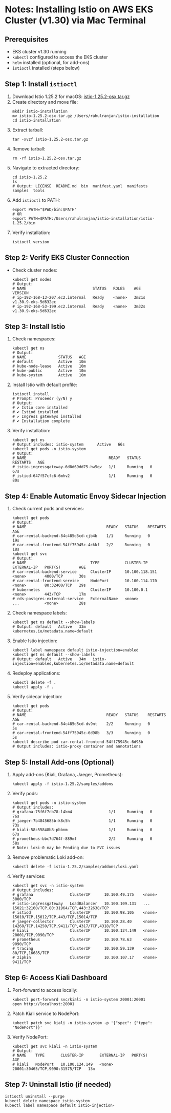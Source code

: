 
# Notes: Installing Istio on AWS EKS Cluster (v1.30) via Mac Terminal

## Prerequisites
- EKS cluster v1.30 running
- `kubectl` configured to access the EKS cluster
- `helm` installed (optional, for add-ons)
- `istioctl` installed (steps below)

## Step 1: Install `istioctl`
1. Download Istio 1.25.2 for macOS: [istio-1.25.2-osx.tar.gz](https://istio.io/latest/docs/setup/getting-started/#download)
2. Create directory and move file:
   ```
   mkdir istio-installation
   mv istio-1.25.2-osx.tar.gz /Users/rahulranjan/istio-installation
   cd istio-installation
   ```
3. Extract tarball:
   ```
   tar -xvzf istio-1.25.2-osx.tar.gz
   ```
4. Remove tarball:
   ```
   rm -rf istio-1.25.2-osx.tar.gz
   ```
5. Navigate to extracted directory:
   ```
   cd istio-1.25.2
   ls
   # Output: LICENSE  README.md  bin  manifest.yaml  manifests  samples  tools
   ```
6. Add `istioctl` to PATH:
   ```
   export PATH="$PWD/bin:$PATH"
   # OR
   export PATH=$PATH:/Users/rahulranjan/istio-installation/istio-1.25.2/bin
   ```
7. Verify installation:
   ```
   istioctl version
   ```

## Step 2: Verify EKS Cluster Connection
- Check cluster nodes:
  ```
  kubectl get nodes
  # Output:
  # NAME                             STATUS   ROLES    AGE     VERSION
  # ip-192-168-13-207.ec2.internal   Ready    <none>   3m21s   v1.30.9-eks-5d632ec
  # ip-192-168-53-199.ec2.internal   Ready    <none>   3m32s   v1.30.9-eks-5d632ec
  ```

## Step 3: Install Istio
1. Check namespaces:
   ```
   kubectl get ns
   # Output:
   # NAME              STATUS   AGE
   # default           Active   10m
   # kube-node-lease   Active   10m
   # kube-public       Active   10m
   # kube-system       Active   10m
   ```
2. Install Istio with default profile:
   ```
   istioctl install
   # Prompt: Proceed? (y/N) y
   # Output:
   # ✔ Istio core installed
   # ✔ Istiod installed
   # ✔ Ingress gateways installed
   # ✔ Installation complete
   ```
3. Verify installation:
   ```
   kubectl get ns
   # Output includes: istio-system      Active   66s
   kubectl get pods -n istio-system
   # Output:
   # NAME                                    READY   STATUS    RESTARTS   AGE
   # istio-ingressgateway-6d8d69dd75-hw5qv   1/1     Running   0          67s
   # istiod-647f57cfc6-6mhv2                 1/1     Running   0          80s
   ```

## Step 4: Enable Automatic Envoy Sidecar Injection
1. Check current pods and services:
   ```
   kubectl get pods
   # Output:
   # NAME                                   READY   STATUS    RESTARTS   AGE
   # car-rental-backend-84c485d5cd-cjb4b    1/1     Running   0          19s
   # car-rental-frontend-54ff75945c-4ckkf   2/2     Running   0          18s
   kubectl get svc
   # Output:
   # NAME                            TYPE           CLUSTER-IP       EXTERNAL-IP   PORT(S)        AGE
   # car-rental-backend-service      ClusterIP      10.100.118.151   <none>        4000/TCP       30s
   # car-rental-frontend-service     NodePort       10.100.114.170   <none>        80:32400/TCP   29s
   # kubernetes                      ClusterIP      10.100.0.1       <none>        443/TCP        17m
   # rds-postgres-external-service   ExternalName   <none>           ...           <none>         28s
   ```
2. Check namespace labels:
   ```
   kubectl get ns default --show-labels
   # Output: default   Active   33m   kubernetes.io/metadata.name=default
   ```
3. Enable Istio injection:
   ```
   kubectl label namespace default istio-injection=enabled
   kubectl get ns default --show-labels
   # Output: default   Active   34m   istio-injection=enabled,kubernetes.io/metadata.name=default
   ```
4. Redeploy applications:
   ```
   kubectl delete -f .
   kubectl apply -f .
   ```
5. Verify sidecar injection:
   ```
   kubectl get pods
   # Output:
   # NAME                                   READY   STATUS    RESTARTS   AGE
   # car-rental-backend-84c485d5cd-dv9nt    2/2     Running   0          5s
   # car-rental-frontend-54ff75945c-6d98b   3/3     Running   0          5s
   kubectl describe pod car-rental-frontend-54ff75945c-6d98b
   # Output includes: istio-proxy container and annotations
   ```

## Step 5: Install Add-ons (Optional)
1. Apply add-ons (Kiali, Grafana, Jaeger, Prometheus):
   ```
   kubectl apply -f istio-1.25.2/samples/addons
   ```
2. Verify pods:
   ```
   kubectl get pods -n istio-system
   # Output includes:
   # grafana-75f6f7cb78-l4km4                1/1     Running   0          76s
   # jaeger-7b4845685b-k8c5h                 1/1     Running   0          73s
   # kiali-58c55848b8-pbbnm                  1/1     Running   0          67s
   # prometheus-bbc7d764f-889mf              2/2     Running   0          58s
   # Note: loki-0 may be Pending due to PVC issues
   ```
3. Remove problematic Loki add-on:
   ```
   kubectl delete -f istio-1.25.2/samples/addons/loki.yaml
   ```
4. Verify services:
   ```
   kubectl get svc -n istio-system
   # Output includes:
   # grafana                ClusterIP      10.100.49.175    <none>        3000/TCP
   # istio-ingressgateway   LoadBalancer   10.100.109.131   ...           15021:32160/TCP,80:31964/TCP,443:32638/TCP
   # istiod                 ClusterIP      10.100.98.105    <none>        15010/TCP,15012/TCP,443/TCP,15014/TCP
   # jaeger-collector       ClusterIP      10.100.28.40     <none>        14268/TCP,14250/TCP,9411/TCP,4317/TCP,4318/TCP
   # kiali                  ClusterIP      10.100.124.149   <none>        20001/TCP,9090/TCP
   # prometheus             ClusterIP      10.100.78.63     <none>        9090/TCP
   # tracing                ClusterIP      10.100.59.139    <none>        80/TCP,16685/TCP
   # zipkin                 ClusterIP      10.100.107.17    <none>        9411/TCP
   ```

## Step 6: Access Kiali Dashboard
1. Port-forward to access locally:
   ```
   kubectl port-forward svc/kiali -n istio-system 20001:20001
   open http://localhost:20001
   ```
2. Patch Kiali service to NodePort:
   ```
   kubectl patch svc kiali -n istio-system -p '{"spec": {"type": "NodePort"}}'
   ```
3. Verify NodePort:
   ```
   kubectl get svc kiali -n istio-system
   # Output:
   # NAME    TYPE       CLUSTER-IP       EXTERNAL-IP   PORT(S)                          AGE
   # kiali   NodePort   10.100.124.149   <none>        20001:30465/TCP,9090:31575/TCP   13m
   ```

## Step 7: Uninstall Istio (if needed)
```
istioctl uninstall --purge
kubectl delete namespace istio-system
kubectl label namespace default istio-injection-
```
